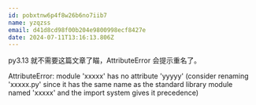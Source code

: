 ```yaml
---
id: pobxtnw6p4f8w26b6no7iib7
name: yzqzss
email: d41d8cd98f00b204e9800998ecf8427e
date: 2024-07-11T13:16:13.806Z
---
```


py3.13 就不需要这篇文章了瞄，AttributeError 会提示重名了。

AttributeError: module &#39;xxxxx&#39; has no attribute &#39;yyyyy&#39; (consider renaming &#39;xxxxx.py&#39; since it has the same name as the standard library module named &#39;xxxxx&#39; and the import system gives it precedence)

